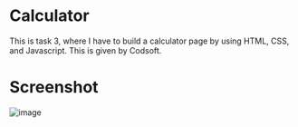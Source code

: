 # Calculator
This is task 3, where I have to build a calculator page by using HTML, CSS, and Javascript. This is given by Codsoft.
# Screenshot
![image](https://github.com/user-attachments/assets/ae53ee72-3cf2-48f1-98a6-b61495a698fe)
